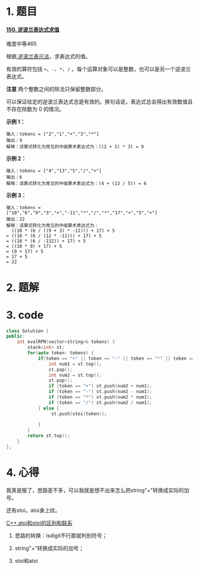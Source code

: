 # 1. 题目

#### [150. 逆波兰表达式求值](https://leetcode-cn.com/problems/evaluate-reverse-polish-notation/)

难度中等465

根据[ 逆波兰表示法](https://baike.baidu.com/item/逆波兰式/128437)，求表达式的值。

有效的算符包括 `+`、`-`、`*`、`/` 。每个运算对象可以是整数，也可以是另一个逆波兰表达式。

**注意** 两个整数之间的除法只保留整数部分。

可以保证给定的逆波兰表达式总是有效的。换句话说，表达式总会得出有效数值且不存在除数为 0 的情况。

 

**示例 1：**

```
输入：tokens = ["2","1","+","3","*"]
输出：9
解释：该算式转化为常见的中缀算术表达式为：((2 + 1) * 3) = 9
```

**示例 2：**

```
输入：tokens = ["4","13","5","/","+"]
输出：6
解释：该算式转化为常见的中缀算术表达式为：(4 + (13 / 5)) = 6
```

**示例 3：**

```
输入：tokens = ["10","6","9","3","+","-11","*","/","*","17","+","5","+"]
输出：22
解释：该算式转化为常见的中缀算术表达式为：
  ((10 * (6 / ((9 + 3) * -11))) + 17) + 5
= ((10 * (6 / (12 * -11))) + 17) + 5
= ((10 * (6 / -132)) + 17) + 5
= ((10 * 0) + 17) + 5
= (0 + 17) + 5
= 17 + 5
= 22
```

# 2. 题解
# 3. code
```c++
class Solution {
public:
    int evalRPN(vector<string>& tokens) {
        stack<int> st;
        for(auto token: tokens) {
            if(token == "+" || token == "-" || token == "*" || token == "/") {
                int num1 = st.top();
                st.pop();
                int num2 = st.top();
                st.pop();
                if (token == "+") st.push(num2 + num1);
                if (token == "-") st.push(num2 - num1);
                if (token == "*") st.push(num2 * num1);
                if (token == "/") st.push(num2 / num1);
            } else {
                 st.push(stoi(token));
                
            }
        }
        return st.top();
    }
};

```
# 4. 心得

我真是服了，思路差不多，可以我就是想不出来怎么把string"+"转换成实际的加号。

还有stoi，atoi身上纹。

[C++ atoi和stoi的区别和联系](https://blog.csdn.net/jojozym/article/details/105023715)

1. 思路的转换：isdigit不行那就判别符号；

2. string"+"转换成实际的加号；
3. stoi和atoi

